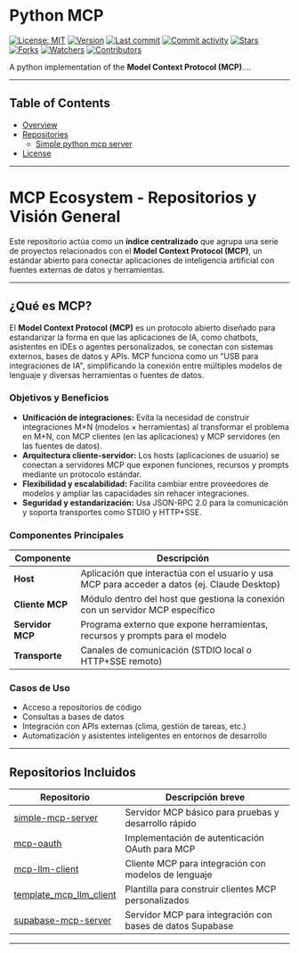 # Python MCP

[![License: MIT](https://img.shields.io/badge/License-MIT-green.svg)](https://opensource.org/licenses/MIT)
[![Version](https://img.shields.io/pypi/v/mcp-sys-bridge?color=%2334D058&label=Version)](https://pypi.org/project/mcp-sys-bridge)
[![Last commit](https://img.shields.io/github/last-commit/rb58853/python-mcp.svg?style=flat)](https://github.com/rb58853/python-mcp/commits)
[![Commit activity](https://img.shields.io/github/commit-activity/m/rb58853/python-mcp)](https://github.com/rb58853/python-mcp/commits)
[![Stars](https://img.shields.io/github/stars/rb58853/python-mcp?style=flat&logo=github)](https://github.com/rb58853/python-mcp/stargazers)
[![Forks](https://img.shields.io/github/forks/rb58853/python-mcp?style=flat&logo=github)](https://github.com/rb58853/python-mcp/network/members)
[![Watchers](https://img.shields.io/github/watchers/rb58853/python-mcp?style=flat&logo=github)](https://github.com/rb58853/python-mcp)
[![Contributors](https://img.shields.io/github/contributors/rb58853/python-mcp)](https://github.com/rb58853/python-mcp/graphs/contributors)

A python implementation of the **Model Context Protocol (MCP)**....

---

## Table of Contents

* [Overview](#overview)
* [Repositories](#repositories)
  * [Simple python mcp server](#simple-python-mcp-server)
* [License](#license)

---

# MCP Ecosystem - Repositorios y Visión General

Este repositorio actúa como un **índice centralizado** que agrupa una serie de proyectos relacionados con el **Model Context Protocol (MCP)**, un estándar abierto para conectar aplicaciones de inteligencia artificial con fuentes externas de datos y herramientas.

---

## ¿Qué es MCP?

El **Model Context Protocol (MCP)** es un protocolo abierto diseñado para estandarizar la forma en que las aplicaciones de IA, como chatbots, asistentes en IDEs o agentes personalizados, se conectan con sistemas externos, bases de datos y APIs. MCP funciona como un "USB para integraciones de IA", simplificando la conexión entre múltiples modelos de lenguaje y diversas herramientas o fuentes de datos.

### Objetivos y Beneficios

- **Unificación de integraciones:** Evita la necesidad de construir integraciones M×N (modelos × herramientas) al transformar el problema en M+N, con MCP clientes (en las aplicaciones) y MCP servidores (en las fuentes de datos).
- **Arquitectura cliente-servidor:** Los hosts (aplicaciones de usuario) se conectan a servidores MCP que exponen funciones, recursos y prompts mediante un protocolo estándar.
- **Flexibilidad y escalabilidad:** Facilita cambiar entre proveedores de modelos y ampliar las capacidades sin rehacer integraciones.
- **Seguridad y estandarización:** Usa JSON-RPC 2.0 para la comunicación y soporta transportes como STDIO y HTTP+SSE.

### Componentes Principales

| Componente       | Descripción                                                                                  |
|------------------|----------------------------------------------------------------------------------------------|
| **Host**         | Aplicación que interactúa con el usuario y usa MCP para acceder a datos (ej. Claude Desktop) |
| **Cliente MCP**  | Módulo dentro del host que gestiona la conexión con un servidor MCP específico               |
| **Servidor MCP** | Programa externo que expone herramientas, recursos y prompts para el modelo                  |
| **Transporte**   | Canales de comunicación (STDIO local o HTTP+SSE remoto)                                     |

### Casos de Uso

- Acceso a repositorios de código
- Consultas a bases de datos
- Integración con APIs externas (clima, gestión de tareas, etc.)
- Automatización y asistentes inteligentes en entornos de desarrollo

---

## Repositorios Incluidos

| Repositorio                         | Descripción breve                                           |
|-----------------------------------|-------------------------------------------------------------|
| [simple-mcp-server](https://github.com/rb58853/simple-mcp-server)       | Servidor MCP básico para pruebas y desarrollo rápido         |
| [mcp-oauth](https://github.com/rb58853/mcp-oauth)                       | Implementación de autenticación OAuth para MCP               |
| [mcp-llm-client](https://github.com/rb58853/mcp-llm-client)             | Cliente MCP para integración con modelos de lenguaje         |
| [template_mcp_llm_client](https://github.com/rb58853/template_mcp_llm_client) | Plantilla para construir clientes MCP personalizados          |
| [supabase-mcp-server](https://github.com/rb58853/supabase-mcp-server)   | Servidor MCP para integración con bases de datos Supabase    |

---

